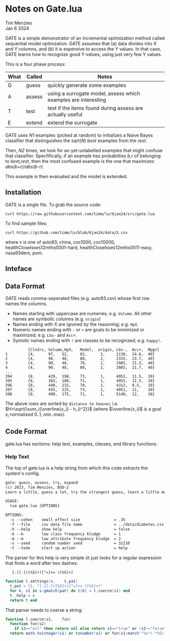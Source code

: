 # Notes on Gate.lua

Tim Menzies  
Jan 6 2024

GATE  is a  simple demonstrator  of  an incremental  optimization method  called
sequential model optimzation.  GATE assumes that (a) data divides into X and Y
columns, and (b) it  is expensive to access the Y values.  In that case, GATE
learns how to recognize good Y-values, using just very few  Y values.

This is a four phase process:

| What | Called | Notes |
|------|--------|-------|
| G    | guess  | quickly generate some examples |
| A    | assess | using a surrogate model, assess which examples are interesting |
| T    | test   | test if the items found during assess are actually useful |
| E    | extend | extend the surrogate |

GATE uses _N1_ examples (picked at random) to initializes a Naive Bayes
classifier that  distinguishes the sqrt(_N_) _best_ examples from the _rest_.

Then, _N2_ times, we look for as-yet-unlabelled examples that might confuse that
classifier.  Specfifically, if an example has probabilties _b,r_ of belonging to
_best,rest_, then the most confused example is the one that maximizes
_abs(b+r)/abs(b-r)_.

This example is then evaluated and the model is extended.


## Installation

GATE is a single file. To grab the source code:

    curl https://raw.githubusercontent.com/timm/lo/6jan24/src/gate.lua

To find sample files:

    curl https://github.com/timm/lo/blob/6jan24/data/X.csv

where  `X`   is  one   of  auto93,  china,   coc1000, coc10000,
healthCloseIsses12mths0001-hard, healthCloseIsses12mths0011-easy,
nasa93dem, pom.

## Inteface

## Data Format

GATE reads comma-seperated files (e.g. auto93.csv) whose first row names the columns.

- Names starting with uppercase are numeries; e.g. `Volume`. All
  other names are symbolic columns (e.g. `origin`)  
- Names ending with X are ignored by the reasoning; e.g. `HpX`.  
- Numeric names ending with `-` or `+` are goals to be minimized or maximized; 
  e.g. `Lbs-` and `Acc+`.  
- Symolic names ending with `!` are classes to be recognized; e.g. `happy!`.

```
          {Clndrs, Volume,HpX,   Model,  origin, Lbs-,  Acc+,  Mpg+}
1         {4,      97,   52,     82,      2,     2130,  24.6,  40}
2         {4,      90,   48,     80,      2,     2335,  23.7,  40}
3         {4,      90,   48,     78,      2,     1985,  21.5,  40}
4         {4,      90,   48,     80,      2,     2085,  21.7,  40}
...
394       {8,      429,  198,    73,      1,     4952,  11.5,  10}
395       {8,      383,  180,    71,      1,     4955,  11.5,  10}
396       {8,      440,  215,    70,      1,     4312,  8.5,   10}
397       {8,      455,  225,    73,      1,     4951,  11,    10}
398       {8,      400,  175,    71,      1,     5140,  12,    10}
```

The above rows are sorted by `distance to heaven`; i.e. 
$H=\sqrt{\sum_i(\overline{x_i} - h_i)^2}}$ (where $\overline{x_i}$  is
a goal $x_i$ normalized 0..1, min..max).

## Code Format

gate.lua has sections: help text,  examples, classes, 
and library functions.

### Help Text

The top of gate.lua is a help string from which this code extracts the system's
config.

```txt
gate: guess, assess, try, expand
(c) 2023, Tim Menzies, BSD-2
Learn a little, guess a lot, try the strangest guess, learn a little more, repeat

USAGE:
  lua gate.lua [OPTIONS]

OPTIONS:
  -c --cohen    small effect size               = .35
  -f --file     csv data file name              = ../data/diabetes.csv
  -h --help     show help                       = false
  -k --k        low class frequency kludge      = 1
  -m --m        low attribute frequency kludge  = 2
  -s --seed     random number seed              = 31210
  -t --todo     start up action                 = help
```

The parser for this help is very simple (it just looks for a regular
expression that finds a word after two dashes: 

       [-][-]([%S]+)[^=]+= ([%S]+)

```lua
function l.settings(s,    t,pat)
  t,pat = {}, "[-][-]([%S]+)[^=]+= ([%S]+)"
  for k, s1 in s:gmatch(pat) do t[k] = l.coerce(s1) end
  t._help = s
  return t end
```

That parser needs to coerse a string:

```lua
function l.coerce(s1,    fun)
  function fun(s2)
    if s2=="nil" then return nil else return s2=="true" or (s2~="false" and s2) end end
  return math.tointeger(s1) or tonumber(s1) or fun(s1:match'^%s*(.*%S)') end
```
